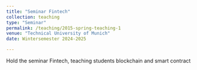 ```yaml
---
title: "Seminar Fintech"
collection: teaching
type: "Seminar"
permalink: /teaching/2015-spring-teaching-1
venue: "Technical University of Munich"
date: Wintersemester 2024-2025

---
```


Hold the seminar Fintech, teaching students blockchain and smart contract


